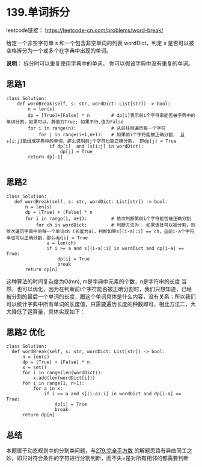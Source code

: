 
# 139.单词拆分

leetcode链接： https://leetcode-cn.com/problems/word-break/

给定一个非空字符串 s 和一个包含非空单词的列表 wordDict，判定 s 是否可以被空格拆分为一个或多个在字典中出现的单词。

**说明**：
拆分时可以重复使用字典中的单词。
你可以假设字典中没有重复的单词。

## 思路1
```
class Solution:
    def wordBreak(self, s: str, wordDict: List[str]) -> bool:      
        n = len(s)
        dp = [True]+[False] * n        # dp[i]表示前i个字符串能否被字典中的单词分割，如果可以，其值为True; 如果不行,值为False
        for i in range(n):             # 从前往后遍历每一个字符
            for j in range(i+1,n+1):   # 如果前i个字符能被正确分割， 且s[i:j]能组成字典中的单词，那么说明前j个字符也能正确分割， 即dp[j] = True
                if dp[i]  and (s[i:j] in wordDict):    
                    dp[j] = True
        return dp[-1]       
        
 ```
 
 ## 思路2
 ```
 class Solution:
    def wordBreak(self, s: str, wordDict: List[str]) -> bool:      
        n = len(s)
        dp = [True] + [False] * n
        for i in range(1, n+1):         # 依次判断第前i个字符能否被正确分割
            for ch in wordDict:         # 判断方法为： 如果该处可以被分割，则依次遍历字典中的每一个单词ch (长度为a)，判断如果s[(i-a):i] == ch，且前i-a个字符串也可以正确分割，那么dp[i] = True
                a = len(ch)
                if i >= a and s[(i-a):i] in wordDict and dp[i-a] == True:
                    dp[i] = True
                    break
        return dp[n]
  ```
这种算法的时间复杂度为O(mn), m是字典中元素的个数，n是字符串的长度
当然，也可以优化，因为在判断前i个字符能否被正确分割时，我们只想知道，已经被分割的最后一个单词的长度，跟这个单词具体是什么内容，没有关系；所以我们可以统计字典中所有单词的长度值，只需要遍历长度的种数即可，相比方法二，大大降低了运算量，具体实现如下：

## 思路2 优化
```
class Solution:
  def wordBreak(self, s: str, wordDict: List[str]) -> bool:  
      n = len(s)
      dp = [True] + [False] * n
      x = set()
      for i in range(len(wordDict)):
          x.add(len(wordDict[i]))
      for i in range(1, n+1):
          for a in x:
              if i >= a and s[(i-a):i] in wordDict and dp[i-a] == True:
                  dp[i] = True
                  break
      return dp[n]
```
## 总结
本题属于动态规划中的分割类问题，与[279.完全平方数](https://leetcode-cn.com/problems/perfect-squares/) 的解题思路有异曲同工之妙，即只对符合条件的字符进行分割判断，而不失=是对所有相邻的都需要判断
